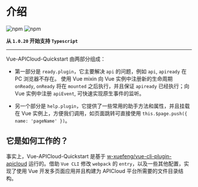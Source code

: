 # 介绍

![npm](https://img.shields.io/npm/v/vue-apicloud-quickstart?style=flat-square)
![npm](https://img.shields.io/npm/dt/@w-xuefeng/vue-cli-plugin-apicloud?style=flat-square)

**从 `1.0.20` 开始支持 `Typescript`**

---

Vue-APICloud-Quickstart 由两部分组成：

- 第一部分是 `ready.plugin`，它主要解决 `api` 的问题，例如 `api`, `apiready` 在 PC 浏览器不存在。 使用 Vue mixin 向 Vue 实例中注册新的生命周期 `onReady`, `onReady` 将在 `mounted` 之后执行，并且保证 `apiready` 已经执行；向 Vue 实例中注册 `apiEvent`, 可快速实现原生事件的监听。

- 另一个部分是 `help.plugin`，它提供了一些常用的助手方法和属性，并且挂载在 Vue 实例上，方便我们调用，如页面跳转可直接使用 `this.$page.push({ name: 'pageName' })`。

## 它是如何工作的？

事实上，Vue-APICloud-Quickstart 是基于 [w-xuefeng/vue-cli-plugin-apicloud](https://github.com/w-xuefeng/vue-cli-plugin-apicloud) 运行的。借助 `Vue CLI` 修改 `webpack` 的 `entry`，以及一些其他配置，实现了使用 Vue 开发多页面应用并且构建为 APICloud 平台所需要的文件目录结构。
